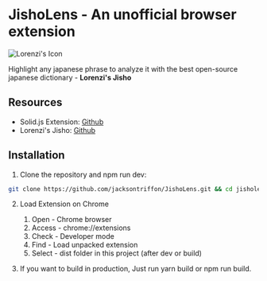 # JishoLens - An unofficial browser extension

![Lorenzi's Icon](https://accounts.hlorenzi.com/icon_round_256.png)

Highlight any japanese phrase to analyze it with the best open-source japanese dictionary - **Lorenzi's Jisho**

## Resources

- Solid.js Extension: [Github](https://github.com/fuyutarow/solid-chrome-extension-template)
- Lorenzi's Jisho: [Github](https://github.com/hlorenzi/jisho-open)

## Installation

1. Clone the repository and npm run dev:
```bash
git clone https://github.com/jacksontriffon/JishoLens.git && cd jisholens && npm run install && npm run dev
```
2. Load Extension on Chrome
   1. Open - Chrome browser
   2. Access - chrome://extensions
   3. Check - Developer mode
   4. Find - Load unpacked extension
   5. Select - dist folder in this project (after dev or build)

3. If you want to build in production, Just run yarn build or npm run build.